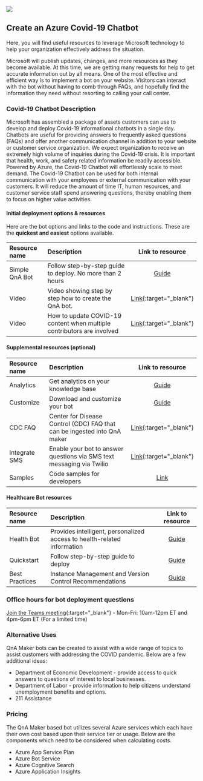 <a href="https://www.microsoft.com"><img src="https://img-prod-cms-rt-microsoft-com.akamaized.net/cms/api/am/imageFileData/RE1Mu3b?ver=5c31"></a>

## Create an Azure Covid-19 Chatbot

Here, you will find useful resources to leverage Microsoft technology to help your organization effectively address the situation.  

Microsoft will publish updates, changes, and more resources as they become available. At this time, we are getting many requests for help to get accurate information out by all means. One of the  most effective and efficient way is to implement a bot on your website. Visitors can interact with the bot without having to comb through FAQs, and hopefully find the information they need without resorting to calling your call center.

### Covid-19 Chatbot Description
Microsoft has assembled a package of assets customers can use to develop and deploy Covid-19 informational chatbots in a single day.  Chatbots are useful for providing answers to frequently asked questions (FAQs) and offer another communication channel in addition to your website or customer service organization. We expect organization to receive an extremely high volume of inquiries during the Covid-19 crisis. It is important that health, work, and safety related information be readily accessible. Powered by Azure, the Covid-19 Chatbot will effortlessly scale to meet demand. The Covid-19 Chatbot can be used for both internal communication with your employees or external communication with your customers. It will reduce the amount of time IT, human resources, and customer service staff spend answering questions, thereby enabling them to focus on higher value activities.

#### Initial deployment options & resources
Here are the bot options and links to the code and instructions. These are the **quickest and easiest** options available.

| Resource name | Description                                                                  | Link to resource | 
| :-------------| :--------------------------------------------------------------------------- | :--------------: |
| Simple QnA Bot| Follow step-by-step guide to deploy. No more than 2 hours                    | [Guide](docs/quick-start.md) |
| Video         | Video showing step by step how to create the QnA bot.                        | [Link](https://youtu.be/1c-3sjNNRhw){:target="_blank"} |
| Video         | How to update COVID-19 content when multiple contributors are involved       | [Link](https://youtu.be/ikQSP5Er-CE){:target="_blank"} |


#### Supplemental resources (optional)

| Resource name | Description                                                                  | Link to resource | 
| :-------------| :--------------------------------------------------------------------------- | :--------------: |
| Analytics     | Get analytics on your knowledge base                                         | [Guide](docs/telemetry-analytics.md) |
| Customize     | Download and customize your bot                                              | [Guide](docs/customize-bot.md) |
| CDC FAQ       | Center for Disease Control (CDC) FAQ that can be ingested into QnA maker | [Link](https://www.cdc.gov/coronavirus/2019-ncov/faq.html){:target="_blank"} |
| Integrate SMS | Enable your bot to answer questions via SMS text messaging via Twilio | [Link](https://docs.microsoft.com/en-us/azure/bot-service/bot-service-channel-connect-twilio?view=azure-bot-service-4.0){:target="_blank"}
| Samples       | Code samples for developers       | [Link](https://github.com/microsoft/slg-covid-bot/tree/master/samples) |

#### Healthcare Bot resources

| Resource name | Description                                                                  | Link to resource | 
| :-------------| :--------------------------------------------------------------------------- | :--------------: |
| Health Bot    | Provides intelligent, personalized access to health-related information      |  [Guide](https://nam06.safelinks.protection.outlook.com/?url=https%3A%2F%2Fdocs.microsoft.com%2Fen-us%2Fhealthbot%2F&data=02%7C01%7CRuqsana.Jabbar%40microsoft.com%7C326bd0aa2646422483f108d7e158a931%7C72f988bf86f141af91ab2d7cd011db47%7C1%7C0%7C637225643217271518&sdata=kROCKJewOsW7sXnHqqXJzIlbjSddiMILqsIIJb9nsPM%3D&reserved=0)|     
| Quickstart    | Follow step-by-step guide to deploy                                          | [Guide](https://nam06.safelinks.protection.outlook.com/?url=https%3A%2F%2Ftechcommunity.microsoft.com%2Ft5%2Fhealthcare-and-life-sciences%2Fupdated-on-4-2-2020-quick-start-setting-up-your-covid-19%2Fba-p%2F1230537&data=02%7C01%7CRuqsana.Jabbar%40microsoft.com%7C326bd0aa2646422483f108d7e158a931%7C72f988bf86f141af91ab2d7cd011db47%7C1%7C0%7C637225643217281512&sdata=RjCGac7oFrzKLTgwRC9agZoBaTdZV6SgQv52SxaJtHo%3D&reserved=0)|
| Best Practices|  Instance Management and Version Control Recommendations                      | [Guide](https://techcommunity.microsoft.com/t5/healthcare-and-life-sciences/health-bot-instance-management-and-version-control-best/ba-p/1240487)| 

### Office hours for bot deployment questions 
[Join the Teams meeting](https://teams.microsoft.com/l/meetup-join/19%3ameeting_OTUyOGFlNzUtNjdmMi00YjM0LTkzZjctNzAzOGI5OWUwNTI4%40thread.v2/0?context=%7b%22Tid%22%3a%2272f988bf-86f1-41af-91ab-2d7cd011db47%22%2c%22Oid%22%3a%2245034998-ff14-46b2-8930-a81239a16800%22%7d){:target="_blank"} - Mon-Fri: 10am-12pm ET and 4pm-6pm ET (For a limited time)

### Alternative Uses
QnA Maker bots can be created to assist with a wide range of topics to assist customers with addressing the COVID pandemic.  Below are a few additional ideas:

* Department of Economic Development - provide access to quick answers to questions of interest to local businesses.
* Department of Labor - provide information to help citizens understand unemployment benefits and options.
* 211 Assistance

### Pricing
The QnA Maker based bot utilizes several Azure services which each have their own cost based upon their service tier or usage. Below are the components which need to be considered when calculating costs.

* Azure App Service Plan
* Azure Bot Service
* Azure Cognitive Search
* Azure Application Insights  
